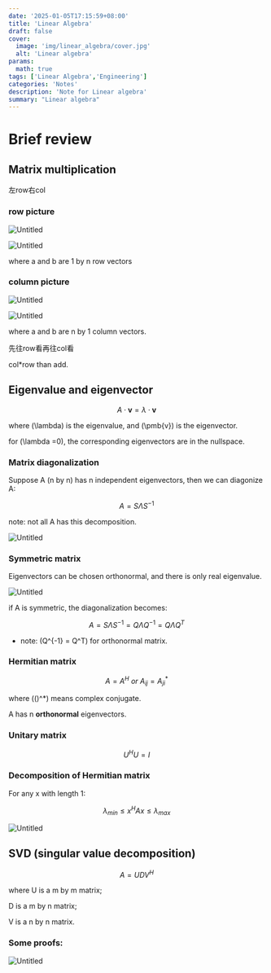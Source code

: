 ```yaml
---
date: '2025-01-05T17:15:59+08:00'
title: 'Linear Algebra'
draft: false
cover:
  image: 'img/linear_algebra/cover.jpg'
  alt: 'Linear algebra'
params:
  math: true
tags: ['Linear Algebra','Engineering']
categories: 'Notes'
description: 'Note for Linear algebra'
summary: "Linear algebra"
---
```


# Brief review

## Matrix multiplication

左row右col

### row picture

![Untitled](/img/linear_algebra/Untitled.png)

![Untitled](/img/linear_algebra/Untitled-1.png)

where a and b are 1 by n row vectors

### column picture

![Untitled](/img/linear_algebra/Untitled-2.png)

![Untitled](/img/linear_algebra/Untitled-3.png)

where a and b are n by 1 column vectors.

先往row看再往col看

col*row than add.

## Eigenvalue and eigenvector

$$
A\cdot \pmb{v}= \lambda \cdot \pmb{v}
$$

where \(\lambda\)  is the eigenvalue, and \(\pmb{v}\) is the eigenvector.

for \(\lambda =0\), the corresponding eigenvectors are in the nullspace.

### Matrix diagonalization

Suppose A (n by n) has n independent eigenvectors, then we can diagonize A:

$$
A = S\Lambda S^{-1}
$$

note: not all A has this decomposition.

![Untitled](/img/linear_algebra/Untitled-4.png)

### Symmetric matrix

Eigenvectors can be chosen orthonormal, and there is only real eigenvalue.

![Untitled](/img/linear_algebra/Untitled-5.png)

if A is symmetric, the diagonalization becomes:

$$
A = S\Lambda S^{-1} = Q\Lambda Q^{-1} =  Q\Lambda Q^{T}
$$

- note:  \(Q^{-1} = Q^T\) for orthonormal matrix.

### Hermitian matrix

$$
A = A^H\:or\:
A_{ij} = A_{ji}^{*} 
$$

where \(()^*\) means complex conjugate.

A has n **orthonormal** eigenvectors.

### Unitary matrix

$$
U^HU=I
$$

### Decomposition of Hermitian matrix

For any x with length 1:

$$
\lambda_{min} \leq x^HAx \leq \lambda_{max}
$$

![Untitled](/img/linear_algebra/Untitled-6.png)

## SVD (singular value decomposition)

$$
A = UDV^H
$$

where U is a m by m matrix;

D is a m by n matrix;

V is a n by n matrix.

### Some proofs:

![Untitled](/img/linear_algebra/Untitled-7.png)

